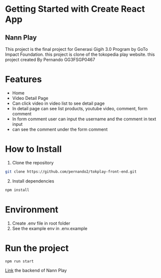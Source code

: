 # Getting Started with Create React App
## Nann Play
This project is the final project for Generasi Gigih 3.0 Program by GoTo Impact Foundation.
this project is clone of the tokopedia play website. this project created By Pernando GG3FSGP0467


# Features
- Home
- Video Detail Page
- Can click video in video list to see detail page
- In detail page can see list products, youtube video, comment, form comment
- In form comment user can input the username and the comment in text input
- can see the comment under the form comment
# How to Install
1. Clone the repository
```bash
git clone https://github.com/pernando2/tokplay-front-end.git
```
2. Install dependencies
```bash
npm install
```
# Environment
1. Create .env file in root folder
2. See the example env in .env.example

# Run the project
```bash
npm run start
```
[Link](https://github.com/pernando2/tokplay-back-end) the backend of Nann Play